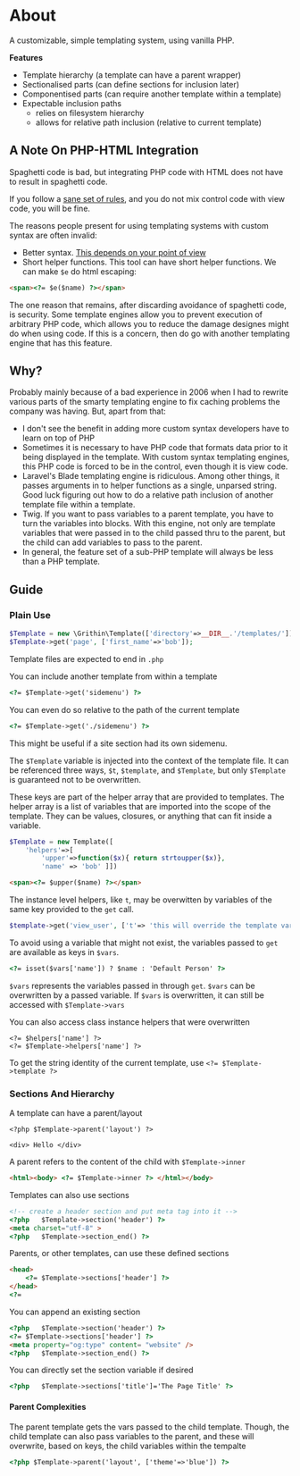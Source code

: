# About
A customizable, simple templating system, using vanilla PHP.

__Features__
-	Template hierarchy (a template can have a parent wrapper)
-	Sectionalised parts (can define sections for inclusion later)
-	Componentised parts (can require another template within a template)
-	Expectable inclusion paths
	-	relies on filesystem hierarchy
	-	allows for relative path inclusion (relative to current template)

## A Note On PHP-HTML Integration
Spaghetti code is bad, but integrating PHP code with HTML does not have to result in spaghetti code.

If you follow a [sane set of rules](https://github.com/CLR-MO/standard-coding#html-integration), and you do not mix control code with view code, you will be fine.

The reasons people present for using templating systems with custom syntax are often invalid:
-	Better syntax.  [This depends on your point of view](https://github.com/CLR-MO/standard-coding#compairson-to-twig)
-	Short helper functions.
This tool can have short helper functions.  We can make `$e` do html escaping:
```html
<span><?= $e($name) ?></span>
```

The one reason that remains, after discarding avoidance of spaghetti code, is security.  Some template engines allow you to prevent execution of arbitrary PHP code, which allows you to reduce the damage designes might do when using code.  If this is a concern, then do go with another templating engine that has this feature.

## Why?
Probably mainly because of a bad experience in 2006 when I had to rewrite various parts of the smarty templating engine to fix caching problems the company was having.  But, apart from that:

-	I don't see the benefit in adding more custom syntax developers have to learn on top of PHP
-	Sometimes it is necessary to have PHP code that formats data prior to it being displayed in the template.   With custom syntax templating engines, this PHP code is forced to be in the control, even though it is view code.
-	Laravel's Blade templating engine is ridiculous.  Among other things, it passes arguments in to helper functions as a single, unparsed string.  Good luck figuring out how to do a relative path inclusion of another template file within a template.
-	Twig.  If you want to pass variables to a parent template, you have to turn the variables into blocks.  With this engine, not only are template variables that were passed in to the child passed thru to the parent, but the child can add variables to pass to the parent.
-	In general, the feature set of a sub-PHP template will always be less than a PHP template.




## Guide

### Plain Use

```php
$Template = new \Grithin\Template(['directory'=>__DIR__.'/templates/']);
$Template->get('page', ['first_name'=>'bob']);
```

Template files are expected to end in `.php`

You can include another template from within a template
```html
<?= $Template->get('sidemenu') ?>
```
You can even do so relative to the path of the current template

```html
<?= $Template->get('./sidemenu') ?>
```
This might be useful if a site section had its own sidemenu.

The `$Template` variable is injected into the context of the template file.  It can be referenced three ways, `$t`, `$template`, and `$Template`, but only `$Template` is guaranteed not to be overwritten.

These keys are part of the helper array that are provided to templates.  The helper array is a list of variables that are imported into the scope of the template.  They can be values, closures, or anything that can fit inside a variable.

```php
$Template = new Template([
	'helpers'=>[
		'upper'=>function($x){ return strtoupper($x)},
		'name' => 'bob'	]])
```
```html
<span><?= $upper($name) ?></span>
```

The instance level helpers, like `t`, may be overwitten by variables of the same key provided to the `get` call.

```php
$template->get('view_user', ['t'=> 'this will override the template variable for this template file inclusion'])
```

To avoid using a variable that might not exist, the variables passed to `get` are available as keys in `$vars`.
```html
<?= isset($vars['name']) ? $name : 'Default Person' ?>
```

`$vars` represents the variables passed in through `get`.  `$vars` can be overwritten by a passed variable.
If `$vars` is overwritten, it can still be accessed with `$Template->vars`

You can also access class instance helpers that were overwritten
```
<?= $helpers['name'] ?>
<?= $Template->helpers['name'] ?>
```

To get the string identity of the current template, use `<?= $Template->template ?>`



### Sections And Hierarchy
A template can have a parent/layout
```
<?php $Template->parent('layout') ?>

<div> Hello </div>
```

A parent refers to the content of the child with `$Template->inner`

```html
<html><body> <?= $Template->inner ?> </html></body>
```


Templates can also use sections

```html
<!-- create a header section and put meta tag into it -->
<?php	$Template->section('header') ?>
<meta charset="utf-8" >
<?php	$Template->section_end() ?>
```

Parents, or other templates, can use these defined sections
```html
<head>
	<?= $Template->sections['header'] ?>
</head>
<?=
```

You can append an existing section
```html
<?php	$Template->section('header') ?>
<?= $Template->sections['header'] ?>
<meta property="og:type" content= "website" />
<?php	$Template->section_end() ?>
```

You can directly set the section variable if desired
```html
<?php	$Template->sections['title']='The Page Title' ?>
```


#### Parent Complexities
The parent template gets the vars passed to the child template. Though, the child template can also pass variables to the parent, and these will overwrite, based on keys, the child variables within the tempalte
```html
<?php $Template->parent('layout', ['theme'=>'blue']) ?>
```


